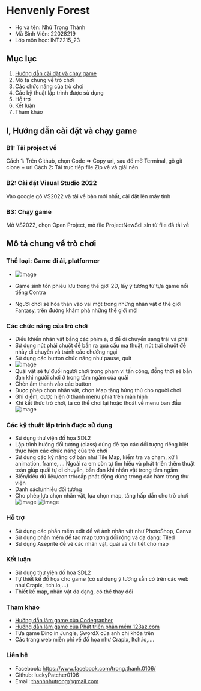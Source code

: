 # Henvenly Forest
* Họ và tên: Nhữ Trọng Thành
* Mã Sinh Viên: 22028219
* Lớp môn học: INT2215_23
## Mục lục 
1. [Hướng dẫn cài đặt và chạy game](https://github.com/luckyPatcher0106/fightfer_FirstCppGame#i-h%C6%B0%E1%BB%9Bng-d%E1%BA%ABn-c%C3%A0i-%C4%91%E1%BA%B7t-v%C3%A0-ch%E1%BA%A1y-game)
2. Mô tả chung về trò chơi
3. Các chức năng của trò chơi
4. Các kỹ thuật lập trình được sử dụng
5. Hỗ trợ
6. Kết luận
7. Tham khảo
## I, Hướng dẫn cài đặt và chạy game
### B1: Tải project về
Cách 1: Trên Github, chọn Code => Copy url, sau đó mở Terminal, gõ git clone + url
Cách 2: Tải trực tiếp file Zip về và giải nén
### B2: Cài đặt Visual Studio 2022
Vào google gõ VS2022 và tải về bản mới nhất, cài đặt lên máy tính
### B3: Chạy game
Mở VS2022, chọn Open Project, mở file ProjectNewSdl.sln từ file đã tải về
## Mô tả chung về trò chơi
### Thể loại: Game đi ải, platformer
* ![image](https://github.com/Thanhnhutrong0106/Baitaplon/assets/126070350/7f0f5d11-387b-4b95-ba1d-ef591a02a5f1)

* Game sinh tồn phiêu lưu trong thế giới 2D, lấy ý tưởng từ tựa game nổi tiếng Contra
* Người chơi sẽ hóa thân vào vai một trong những nhân vật ở thế giới Fantasy, trên đường khám phá những thế giới mới

### Các chức năng của trò chơi
* Điều khiển nhân vật bằng các phím a, d để di chuyển sang trái và phải
* Sử dụng nút phải chuột để bắn ra quả cầu ma thuật, nút trái chuột để nhảy di chuyển và tránh các chướng ngại
* Sử dụng các button chức năng như pause, quit
* ![image](https://github.com/Thanhnhutrong0106/Baitaplon/assets/126070350/22f681e7-32c3-4c6c-9ec8-d32a4df4351e)
* Quái vật sẽ tự đuổi người chơi trong phạm vi tấn công, đồng thời sẽ bắn đạn khi người chơi ở trong tầm ngắm của quái
* Chèn âm thanh vào các button
* Được phép chọn nhân vật, chọn Map tăng hứng thú cho người chơi
* Ghi điểm, được hiện ở thanh menu phía trên màn hình
* Khi kết thức trò chơi, ta có thể chơi lại hoặc thoát về menu ban đầu ![image](https://github.com/Thanhnhutrong0106/Baitaplon/assets/126070350/adeabedc-70f1-4720-9e5e-ccef2fead2de)


### Các kỹ thuật lập trình được sử dụng
* Sử dụng thư viện đồ họa SDL2
* Lập trình hướng đối tượng (class) dùng để tạo các đối tượng riêng biệt thực hiện các chức năng của trò chơi
* Sử dụng các kỹ năng cơ bản như Tile Map, kiểm tra va chạm, xử lí animation, frame,.... Ngoài ra em còn tự tìm hiểu và phát triển thêm thuật toán giúp quái tự di chuyển, bắn đạn khi nhân vật trong tầm ngắm
* Biến/kiểu dữ liệu/con trỏ/cấp phát động dùng trong các hàm trong thư viện
* Danh sách/nhiều đối tượng
* Cho phép lựa chọn nhân vật, lựa chọn map, tăng hấp dẫn cho trò chơi ![image](https://github.com/Thanhnhutrong0106/Baitaplon/assets/126070350/33a0a974-6056-4c86-9456-5216bd9e84b2)
![image](https://github.com/Thanhnhutrong0106/Baitaplon/assets/126070350/41d956d5-5144-4103-8834-0751e0d02f69)


### Hỗ trợ
* Sử dụng các phần mềm edit để vẽ ảnh nhân vật như PhotoShop, Canva
* Sử dụng phần mềm để tạo map tương đối rộng và đa dạng: Tiled
* Sử dụng Aseprite để vẽ các nhân vật, quái và chi tiết cho map
### Kết luận
* Sử dụng thư viện đồ họa SDL2
* Tự thiết kế đồ họa cho game (có sử dụng ý tưởng sẵn có trên các web như Crapix, itch.io,...)
* Thiết kế map, nhân vật đa dạng, có thể thay đổi
### Tham khảo
* [Hướng dẫn làm game của Codegrapher](https://www.youtube.com/watch?v=KsG6dJlLBDw&list=PL2RPjWnJduNmXHRYwdtublIPdlqocBoLS)
* [Hướng dẫn làm game của Phát triển phần mềm 123az.com](https://www.youtube.com/watch?v=k1JGvJU707k&list=PLR7NDiX0QsfQQ2iFXsXepwH46wf3D4Y4C)
* Tựa game Dino in Jungle, SwordX của anh chị khóa trên
* Các trang web miễn phí về đồ họa như Crapix, Itch.io,....
### Liên hệ
* Facebook: https://www.facebook.com/trong.thanh.0106/
* Github: luckyPatcher0106
* Email: thanhnhutrong@gmail.com

